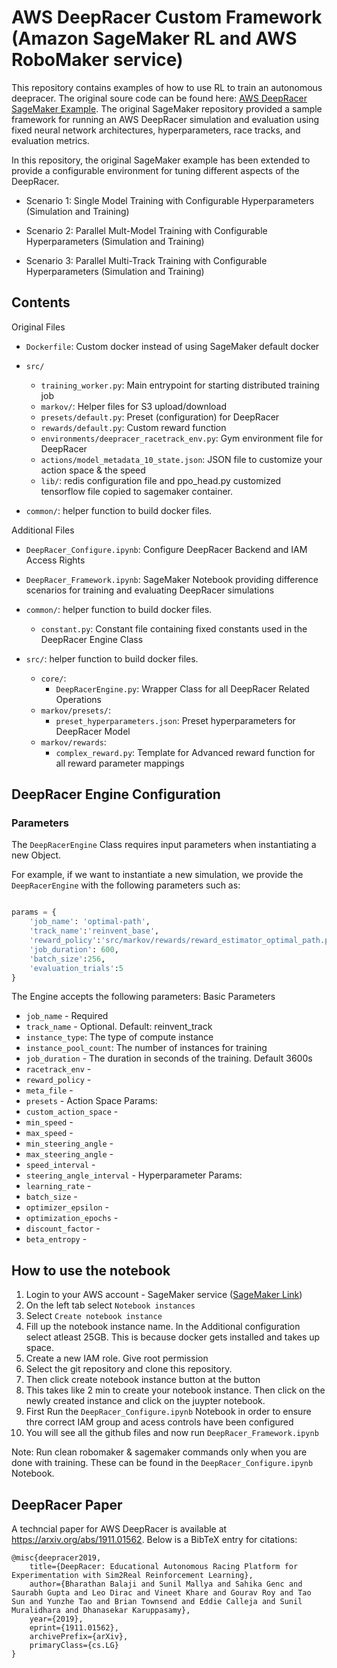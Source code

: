 # AWS DeepRacer Custom Framework (Amazon SageMaker RL and AWS RoboMaker service)

This repository contains examples of how to use RL to train an autonomous deepracer. The original soure code can be found here: [AWS DeepRacer SageMaker Example](https://github.com/awslabs/amazon-sagemaker-examples/tree/master/reinforcement_learning/rl_deepracer_robomaker_coach_gazebo). The original SageMaker repository provided a sample framework for running an AWS DeepRacer simulation and evaluation using fixed neural network architectures, hyperparameters, race tracks, and evaluation metrics.

In this repository, the original SageMaker example has been extended to provide a configurable environment for tuning different aspects of the DeepRacer. 

- Scenario 1: Single Model Training with Configurable Hyperparameters (Simulation and Training)
  
- Scenario 2: Parallel Mult-Model Training with Configurable Hyperparameters (Simulation and Training)

- Scenario 3: Parallel Multi-Track Training with Configurable Hyperparameters (Simulation and Training)



## Contents

Original Files 


* `Dockerfile`: Custom docker instead of using SageMaker default docker

* `src/`
  * `training_worker.py`: Main entrypoint for starting distributed training job
  * `markov/`: Helper files for S3 upload/download
   * `presets/default.py`: Preset (configuration) for DeepRacer
   * `rewards/default.py`: Custom reward function
   * `environments/deepracer_racetrack_env.py`: Gym environment file for DeepRacer
   * `actions/model_metadata_10_state.json`: JSON file to customize your action space & the speed
  * `lib/`: redis configuration file and ppo_head.py customized tensorflow file copied to sagemaker container.

* `common/`: helper function to build docker files.

Additional Files 

* `DeepRacer_Configure.ipynb`: Configure DeepRacer Backend and IAM Access Rights

* `DeepRacer_Framework.ipynb`: SageMaker Notebook providing difference scenarios for training and evaluating DeepRacer simulations

* `common/`: helper function to build docker files.
    * `constant.py`: Constant file containing fixed constants used in the DeepRacer Engine Class
* `src/`: helper function to build docker files.
    * `core/`:
        * `DeepRacerEngine.py`: Wrapper Class for all DeepRacer Related Operations
    * `markov/presets/`: 
        * `preset_hyperparameters.json`: Preset hyperparameters for DeepRacer Model
    * `markov/rewards`: 
        * `complex_reward.py`: Template for Advanced reward function for all reward parameter mappings

## DeepRacer Engine Configuration

### Parameters

The ```DeepRacerEngine``` Class requires input parameters when instantiating a new Object. 

For example, if we want to instantiate a new simulation, we provide the ```DeepRacerEngine``` with the following parameters such as:

```python

params = {
    'job_name': 'optimal-path',
    'track_name':'reinvent_base',
    'reward_policy':'src/markov/rewards/reward_estimator_optimal_path.py',
    'job_duration': 600,
    'batch_size':256,
    'evaluation_trials':5
}
```

The Engine accepts the following parameters:
Basic Parameters
* ```job_name``` - Required
* ```track_name``` - Optional. Default: reinvent_track
* ```instance_type```: The type of compute instance
* ```instance_pool_count```: The number of instances for training
* ```job_duration``` - The duration in seconds of the training. Default 3600s
* ```racetrack_env``` - 
* ```reward_policy``` - 
* ```meta_file``` - 
* ```presets``` - 
Action Space Params:
* ```custom_action_space``` - 
* ```min_speed``` - 
* ```max_speed``` - 
* ```min_steering_angle``` - 
* ```max_steering_angle``` - 
* ```speed_interval``` - 
* ```steering_angle_interval``` - 
Hyperparameter Params:
* ```learning_rate``` - 
* ```batch_size``` - 
* ```optimizer_epsilon``` - 
* ```optimization_epochs``` - 
* ```discount_factor``` - 
* ```beta_entropy``` - 



## How to use the notebook

1. Login to your AWS account - SageMaker service ([SageMaker Link](https://us-west-2.console.aws.amazon.com/sagemaker/home?region=us-west-2#/dashboard))
2. On the left tab select `Notebook instances`
3. Select `Create notebook instance`
4. Fill up the notebook instance name. In the Additional configuration select atleast 25GB. This is because docker gets installed and takes up space.
5. Create a new IAM role. Give root permission
6. Select the git repository and clone this repository.
7. Then click create notebook instance button at the button
8. This takes like 2 min to create your notebook instance. Then click on the newly created instance and click on the juypter notebook.
9. First Run the `DeepRacer_Configure.ipynb` Notebook in order to ensure thre correct IAM group and acess controls have been configured 
10. You will see all the github files and now run `DeepRacer_Framework.ipynb`


Note: Run clean robomaker & sagemaker commands only when you are done with training. These can be found in the `DeepRacer_Configure.ipynb` Notebook.


## DeepRacer Paper

A techncial paper for AWS DeepRacer is available at https://arxiv.org/abs/1911.01562. Below is a BibTeX entry for citations:
```
@misc{deepracer2019,  
	title={DeepRacer: Educational Autonomous Racing Platform for Experimentation with Sim2Real Reinforcement Learning},
	author={Bharathan Balaji and Sunil Mallya and Sahika Genc and Saurabh Gupta and Leo Dirac and Vineet Khare and Gourav Roy and Tao Sun and Yunzhe Tao and Brian Townsend and Eddie Calleja and Sunil Muralidhara and Dhanasekar Karuppasamy},
	year={2019},  
	eprint={1911.01562},  
	archivePrefix={arXiv},  
	primaryClass={cs.LG}  
}
```
